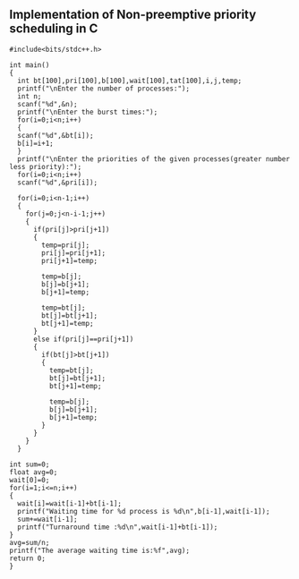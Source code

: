   ## Implementation of Non-preemptive priority scheduling in C

    #include<bits/stdc++.h>

    int main()
    {
      int bt[100],pri[100],b[100],wait[100],tat[100],i,j,temp;
      printf("\nEnter the number of processes:");
      int n;
      scanf("%d",&n);
      printf("\nEnter the burst times:");
      for(i=0;i<n;i++)
      {
      scanf("%d",&bt[i]);
      b[i]=i+1;
      }
      printf("\nEnter the priorities of the given processes(greater number less priority):");
      for(i=0;i<n;i++)
      scanf("%d",&pri[i]);

      for(i=0;i<n-1;i++)
      {
        for(j=0;j<n-i-1;j++)
        {
          if(pri[j]>pri[j+1])
          {
            temp=pri[j];
            pri[j]=pri[j+1];
            pri[j+1]=temp;

            temp=b[j];
            b[j]=b[j+1];
            b[j+1]=temp;

            temp=bt[j];
            bt[j]=bt[j+1];
            bt[j+1]=temp;
          }
          else if(pri[j]==pri[j+1])
          {
            if(bt[j]>bt[j+1])
            {
              temp=bt[j];
              bt[j]=bt[j+1];
              bt[j+1]=temp;

              temp=b[j];
              b[j]=b[j+1];
              b[j+1]=temp;
            }
          }
        }
      }

    int sum=0;
    float avg=0;
    wait[0]=0;
    for(i=1;i<=n;i++)
    {
      wait[i]=wait[i-1]+bt[i-1];
      printf("Waiting time for %d process is %d\n",b[i-1],wait[i-1]);
      sum+=wait[i-1];
      printf("Turnaround time :%d\n",wait[i-1]+bt[i-1]);
    }
    avg=sum/n;
    printf("The average waiting time is:%f",avg);
    return 0;
    }
